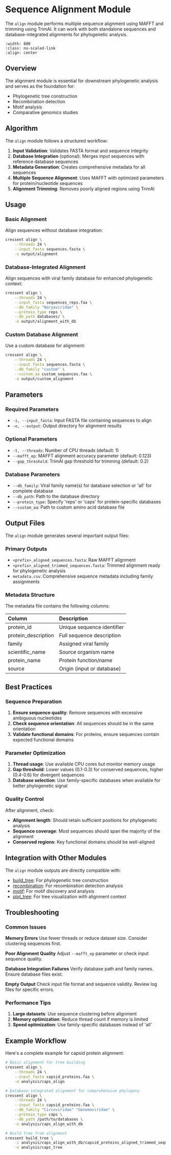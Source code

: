 # Sequence Alignment Module

The `align` module performs multiple sequence alignment using MAFFT and trimming using TrimAl. It can work with both standalone sequences and database-integrated alignments for phylogenetic analysis.

```{image} _static/figures/fig_module_phylogenetic.png
:width: 800
:class: no-scaled-link
:align: center
```

## Overview

The alignment module is essential for downstream phylogenetic analysis and serves as the foundation for:

- Phylogenetic tree construction
- Recombination detection
- Motif analysis
- Comparative genomics studies

## Algorithm

The `align` module follows a structured workflow:

1. **Input Validation**: Validates FASTA format and sequence integrity
2. **Database Integration** (optional): Merges input sequences with reference database sequences
3. **Metadata Generation**: Creates comprehensive metadata for all sequences
4. **Multiple Sequence Alignment**: Uses MAFFT with optimized parameters for protein/nucleotide sequences
5. **Alignment Trimming**: Removes poorly aligned regions using TrimAl

## Usage

### Basic Alignment

Align sequences without database integration:

```bash
cressent align \
    --threads 24 \
    --input_fasta sequences.fasta \
    -o output/alignment
```

### Database-Integrated Alignment

Align sequences with viral family database for enhanced phylogenetic context:

```bash
cressent align \
    --threads 24 \
    --input_fasta sequences_reps.faa \
    --db_family "Naryaviridae" \
    --protein_type reps \
    --db_path databases/ \
    -o output/alignment_with_db
```

### Custom Database Alignment

Use a custom database for alignment:

```bash
cressent align \
    --threads 24 \
    --input_fasta sequences.fasta \
    --db_family "custom" \
    --custom_aa custom_sequences.faa \
    -o output/custom_alignment
```

## Parameters

### Required Parameters

- `-i, --input_fasta`: Input FASTA file containing sequences to align
- `-o, --output`: Output directory for alignment results

### Optional Parameters

- `-t, --threads`: Number of CPU threads (default: 1)
- `--mafft_ep`: MAFFT alignment accuracy parameter (default: 0.123)
- `--gap_threshold`: TrimAl gap threshold for trimming (default: 0.2)

### Database Parameters

- `--db_family`: Viral family name(s) for database selection or 'all' for complete database
- `--db_path`: Path to the database directory
- `--protein_type`: Specify 'reps' or 'caps' for protein-specific databases
- `--custom_aa`: Path to custom amino acid database file

## Output Files

The `align` module generates several important output files:

### Primary Outputs

- `<prefix>_aligned_sequences.fasta`: Raw MAFFT alignment
- `<prefix>_aligned_trimmed_sequences.fasta`: Trimmed alignment ready for phylogenetic analysis
- `metadata.csv`: Comprehensive sequence metadata including family assignments

### Metadata Structure

The metadata file contains the following columns:

| Column | Description |
|:-------|:------------|
| protein_id | Unique sequence identifier |
| protein_description | Full sequence description |
| family | Assigned viral family |
| scientific_name | Source organism name |
| protein_name | Protein function/name |
| source | Origin (input or database) |

## Best Practices

### Sequence Preparation

1. **Ensure sequence quality**: Remove sequences with excessive ambiguous nucleotides
2. **Check sequence orientation**: All sequences should be in the same orientation
3. **Validate functional domains**: For proteins, ensure sequences contain expected functional domains

### Parameter Optimization

1. **Thread usage**: Use available CPU cores but monitor memory usage
2. **Gap threshold**: Lower values (0.1-0.3) for conserved sequences, higher (0.4-0.6) for divergent sequences
3. **Database selection**: Use family-specific databases when available for better phylogenetic signal

### Quality Control

After alignment, check:

- **Alignment length**: Should retain sufficient positions for phylogenetic analysis
- **Sequence coverage**: Most sequences should span the majority of the alignment
- **Conserved regions**: Key functional domains should be well-aligned

## Integration with Other Modules

The `align` module outputs are directly compatible with:

- [build_tree](build_tree.md): For phylogenetic tree construction
- [recombination](recombination.md): For recombination detection analysis
- [motif](motif.md): For motif discovery and analysis
- [plot_tree](plot_tree.md): For tree visualization with alignment context

## Troubleshooting

### Common Issues

**Memory Errors**
  Use fewer threads or reduce dataset size. Consider clustering sequences first.

**Poor Alignment Quality**
  Adjust `--mafft_ep` parameter or check input sequence quality.

**Database Integration Failures**
  Verify database path and family names. Ensure database files exist.

**Empty Output**
  Check input file format and sequence validity. Review log files for specific errors.

### Performance Tips

1. **Large datasets**: Use sequence clustering before alignment
2. **Memory optimization**: Reduce thread count if memory is limited
3. **Speed optimization**: Use family-specific databases instead of 'all'

## Example Workflow

Here's a complete example for capsid protein alignment:

```bash
# Basic alignment for tree building
cressent align \
    --threads 24 \
    --input_fasta capsid_proteins.faa \
    -o analysis/caps_align

# Database-integrated alignment for comprehensive phylogeny
cressent align \
    --threads 24 \
    --input_fasta capsid_proteins.faa \
    --db_family "Circoviridae" "Genomoviridae" \
    --protein_type caps \
    --db_path /path/to/databases \
    -o analysis/caps_align_with_db

# Build tree from alignment
cressent build_tree \
    -i analysis/caps_align_with_db/capsid_proteins_aligned_trimmed_sequences.fasta \
    -o analysis/caps_tree
```